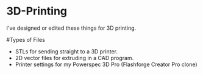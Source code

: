 # 3D-Printing
I've designed or edited these things for 3D printing.

#Types of Files
- STLs for sending straight to a 3D printer. 
- 2D vector files for extruding in a CAD program. 
- Printer settings for my Powerspec 3D Pro (Flashforge Creator Pro clone) 
